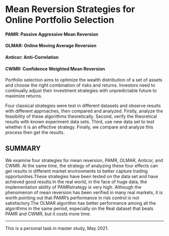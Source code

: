 # Mean Reversion Strategies for Online Portfolio Selection

#### PAMR: Passive Aggressive Mean Reversion

#### OLMAR: Online Moving Average Reversion

#### Anticor: Anti-Correlation

#### CWMR: Confidence Weighted Mean Reversion



Portfolio selection aims to optimize the wealth distribution of a set of assets and choose the right combination of risks and returns. Investors need to continually adjust their investment strategies with unpredictable future to maximize returns.

Four classical strategies were test in different datasets and observe results with different approaches, then compared and analyzed. 
Firstly, analyze the feasibility of these algorithms theoretically. 
Second, verify the theoretical results with known experiment data sets. 
Third, use new data set to test whether it is an effective strategy.
Finally, we compare and analyze this process then get the results.

## SUMMARY

We examine four strategies for mean reversion, PAMR, OLMAR, Anticor, and CWMR. At the same time, the strategy of analyzing these four effects can get results in different market environments to better capture trading opportunities.These strategies have been tested on the data set and have achieved good results.In the real world, in the face of huge data, the implementation ability of PAMRstrategy is very high. Although the phenomenon of mean reversion has been verified in many real markets, it is worth pointing out that PAMR’s performance in risk control is not satisfactory.The OLMAR algorithm has better performance among all the algorithms in the same period, especially on the Real dataset that beats PAMR and CWMR, but it costs more time.

*******
This is a personal task in master study, May 2021.
